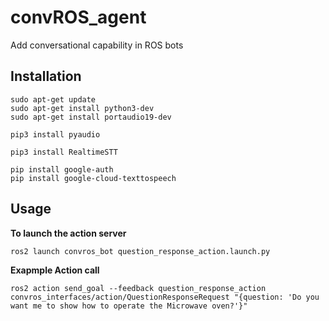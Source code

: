 # convROS_agent
Add conversational capability in ROS bots

## Installation
```
sudo apt-get update
sudo apt-get install python3-dev
sudo apt-get install portaudio19-dev

pip3 install pyaudio

pip3 install RealtimeSTT

pip install google-auth
pip install google-cloud-texttospeech

```

## Usage
**To launch the action server**
```
ros2 launch convros_bot question_response_action.launch.py
```

**Exapmple Action call**
```
ros2 action send_goal --feedback question_response_action convros_interfaces/action/QuestionResponseRequest "{question: 'Do you want me to show how to operate the Microwave oven?'}"
```
